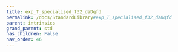```yaml
---
title: exp_T_specialised_f32_daDqfd
permalink: /docs/StandardLibrary#exp_T_specialised_f32_daDqfd
parent: intrinsics
grand_parent: std
has_children: False
nav_order: 46
---
```

